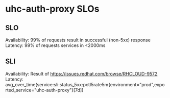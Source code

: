 # uhc-auth-proxy SLOs

## SLO

Availability:  99% of requests result in successful (non-5xx) response 
Latency:  99% of requests services in <2000ms 

## SLI

Availability:  Result of https://issues.redhat.com/browse/RHCLOUD-9572
Latency:  avg_over_time(service:sli:status_5xx:pctl5rate5m{environment="prod",exported_service="uhc-auth-proxy"}[7d])

